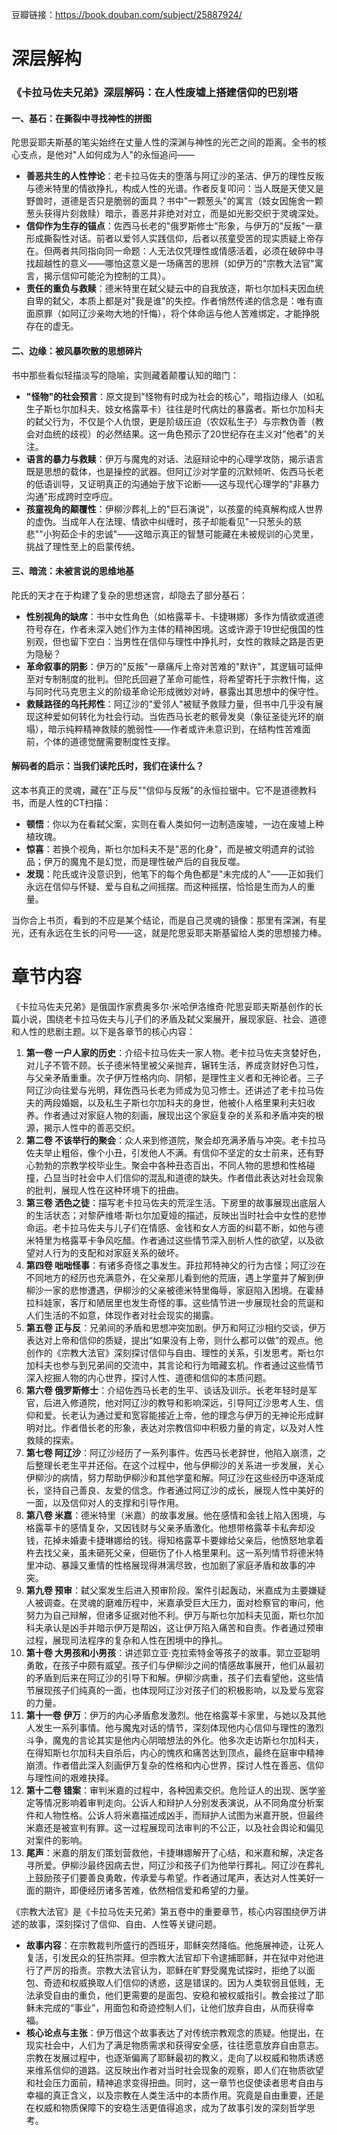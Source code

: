 豆瓣链接：https://book.douban.com/subject/25887924/

# 深层解构

### 《卡拉马佐夫兄弟》深层解码：在人性废墟上搭建信仰的巴别塔


#### **一、基石：在撕裂中寻找神性的拼图**  
陀思妥耶夫斯基的笔尖始终在丈量人性的深渊与神性的光芒之间的距离。全书的核心支点，是他对"人如何成为人"的永恒追问——  
- **善恶共生的人性悖论**：老卡拉马佐夫的堕落与阿辽沙的圣洁、伊万的理性反叛与德米特里的情欲挣扎，构成人性的光谱。作者反复叩问：当人既是天使又是野兽时，道德是否只是脆弱的面具？书中"一颗葱头"的寓言（妓女因施舍一颗葱头获得片刻救赎）暗示，善恶并非绝对对立，而是如光影交织于灵魂深处。  
- **信仰作为生存的锚点**：佐西马长老的"俄罗斯修士"形象，与伊万的"反叛"一章形成撕裂性对话。前者以爱邻人实践信仰，后者以孩童受苦的现实质疑上帝存在。但两者共同指向同一命题：人无法仅凭理性或情感活着，必须在破碎中寻找超越性的意义——哪怕这意义是一场痛苦的思辨（如伊万的"宗教大法官"寓言，揭示信仰可能沦为控制的工具）。  
- **责任的重负与救赎**：德米特里在弑父疑云中的自我放逐，斯乜尔加科夫因血统自卑的弑父，本质上都是对"我是谁"的失控。作者悄然传递的信念是：唯有直面原罪（如阿辽沙亲吻大地的忏悔），将个体命运与他人苦难绑定，才能挣脱存在的虚无。


#### **二、边缘：被风暴吹散的思想碎片**  
书中那些看似轻描淡写的隐喻，实则藏着颠覆认知的暗门：  
- **"怪物"的社会预言**：原文提到"怪物有时成为社会的核心"，暗指边缘人（如私生子斯乜尔加科夫、妓女格露莘卡）往往是时代病灶的暴露者。斯乜尔加科夫的弑父行为，不仅是个人仇恨，更是阶级压迫（农奴私生子）与宗教伪善（教会对血统的歧视）的必然结果。这一角色预示了20世纪存在主义对"他者"的关注。  
- **语言的暴力与救赎**：伊万与魔鬼的对话、法庭辩论中的心理学攻防，揭示语言既是思想的载体，也是操控的武器。但阿辽沙对学童的沉默倾听、佐西马长老的低语训导，又证明真正的沟通始于放下论断——这与现代心理学的"非暴力沟通"形成跨时空呼应。  
- **孩童视角的颠覆性**：伊柳沙葬礼上的"巨石演说"，以孩童的纯真解构成人世界的虚伪。当成年人在法理、情欲中纠缠时，孩子却能看见"一只葱头的慈悲""小狗茹企卡的忠诚"——这暗示真正的智慧可能藏在未被规训的心灵里，挑战了理性至上的启蒙传统。


#### **三、暗流：未被言说的思维地基**  
陀氏的天才在于构建了复杂的思想迷宫，却隐去了部分基石：  
- **性别视角的缺席**：书中女性角色（如格露莘卡、卡捷琳娜）多作为情欲或道德符号存在，作者未深入她们作为主体的精神困境。这或许源于19世纪俄国的性别观，但也留下空白：当男性在信仰与理性中挣扎时，女性的救赎之路是否更为隐秘？  
- **革命叙事的阴影**：伊万的"反叛"一章痛斥上帝对苦难的"默许"，其逻辑可延伸至对专制制度的批判。但陀氏回避了革命可能性，将希望寄托于宗教忏悔，这与同时代马克思主义的阶级革命论形成微妙对峙，暴露出其思想中的保守性。  
- **救赎路径的乌托邦性**：阿辽沙的"爱邻人"被赋予救赎力量，但书中几乎没有展现这种爱如何转化为社会行动。当佐西马长老的骸骨发臭（象征圣徒光环的崩塌），暗示纯粹精神救赎的脆弱性——作者或许未意识到，在结构性苦难面前，个体的道德觉醒需要制度性支撑。


#### **解码者的启示：当我们读陀氏时，我们在读什么？**  
这本书真正的灵魂，藏在"正与反""信仰与反叛"的永恒拉锯中。它不是道德教科书，而是人性的CT扫描：  
- **顿悟**：你以为在看弑父案，实则在看人类如何一边制造废墟，一边在废墟上种植玫瑰。  
- **惊喜**：若换个视角，斯乜尔加科夫不是"恶的化身"，而是被文明遗弃的试验品；伊万的魔鬼不是幻觉，而是理性破产后的自我反噬。  
- **发现**：陀氏或许没意识到，他笔下的每个角色都是"未完成的人"——正如我们永远在信仰与怀疑、爱与自私之间摇摆。而这种摇摆，恰恰是生而为人的重量。  

当你合上书页，看到的不应是某个结论，而是自己灵魂的镜像：那里有深渊，有星光，还有永远在生长的问号——这，就是陀思妥耶夫斯基留给人类的思想接力棒。

# 章节内容
《卡拉马佐夫兄弟》是俄国作家费奥多尔·米哈伊洛维奇·陀思妥耶夫斯基创作的长篇小说，围绕老卡拉马佐夫与儿子们的矛盾及弑父案展开，展现家庭、社会、道德和人性的悲剧主题。以下是各章节的核心内容：
1. **第一卷 一户人家的历史**：介绍卡拉马佐夫一家人物。老卡拉马佐夫贪婪好色，对儿子不管不顾。长子德米特里被父亲抛弃，辗转生活，养成贪财好色习性，与父亲矛盾重重。次子伊万性格内向、阴郁，是理性主义者和无神论者。三子阿辽沙向往爱与光明，拜佐西马长老为师成为见习修士。还讲述了老卡拉马佐夫的两段婚姻，以及私生子斯乜尔加科夫的身世，他被仆人格里果利夫妇收养。作者通过对家庭人物的刻画，展现出这个家庭复杂的关系和矛盾冲突的根源，揭示人性中的善恶交织。
2. **第二卷 不该举行的聚会**：众人来到修道院，聚会却充满矛盾与冲突。老卡拉马佐夫举止粗俗，像个小丑，引发他人不满。有信仰不坚定的女士前来，还有野心勃勃的宗教学校毕业生。聚会中各种丑态百出，不同人物的思想和性格碰撞，凸显当时社会中人们信仰的混乱和道德的缺失。作者借此表达对社会现象的批判，展现人性在这种环境下的扭曲。
3. **第三卷 洒色之徒**：描写老卡拉马佐夫的荒淫生活。下房里的故事展现出底层人的生活状态；对黎萨维塔·斯乜尔加夏娅的描述，反映出当时社会中女性的悲惨命运。老卡拉马佐夫与儿子们在情感、金钱和女人方面的纠葛不断，如他与德米特里为格露莘卡争风吃醋。作者通过这些情节深入剖析人性的欲望，以及欲望对人行为的支配和对家庭关系的破坏。
4. **第四卷 咄咄怪事**：有诸多奇怪之事发生。菲拉邦特神父的行为古怪；阿辽沙在不同地方的经历也充满意外，在父亲那儿看到他的荒唐，遇上学童并了解到伊柳沙一家的悲惨遭遇，伊柳沙的父亲被德米特里侮辱，家庭陷入困境。在霍赫拉科娃家，客厅和陋居里也发生奇怪的事。这些情节进一步展现社会的荒诞和人们生活的不如意，体现作者对社会现实的揭露。
5. **第五卷 正与反**：兄弟间的矛盾和思想冲突加剧。伊万和阿辽沙相约交谈，伊万表达对上帝和信仰的质疑，提出“如果没有上帝，则什么都可以做”的观点。他创作的《宗教大法官》深刻探讨信仰与自由、理性的关系，引发思考。斯乜尔加科夫也参与到兄弟间的交流中，其言论和行为暗藏玄机。作者通过这些情节深入挖掘人物的内心世界，探讨人性、道德和信仰的本质问题。
6. **第六卷 俄罗斯修士**：介绍佐西马长老的生平、谈话及训示。长老年轻时是军官，后进入修道院，他对阿辽沙的教导和影响深远，引导阿辽沙思考人生、信仰和爱。长老认为通过爱和宽容能接近上帝，他的理念与伊万的无神论形成鲜明对比。作者借长老的形象，表达对宗教信仰中积极力量的肯定，以及对人性救赎的探索。
7. **第七卷 阿辽沙**：阿辽沙经历了一系列事件。佐西马长老辞世，他陷入崩溃，之后整理长老生平并还俗。在这个过程中，他与伊柳沙的关系进一步发展，关心伊柳沙的病情，努力帮助伊柳沙和其他学童和解。阿辽沙在这些经历中逐渐成长，坚持自己善良、友爱的信念。作者通过阿辽沙的成长，展现人性中美好的一面，以及信仰对人的支撑和引导作用。
8. **第八卷 米嘉**：德米特里（米嘉）的故事发展。他在感情和金钱上陷入困境，与格露莘卡的感情复杂，又因钱财与父亲矛盾激化。他想带格露莘卡私奔却没钱，花掉未婚妻卡捷琳娜给的钱。得知格露莘卡要嫁给父亲后，他愤怒地拿着杵去找父亲，虽未砸死父亲，但砸伤了仆人格里果利。这一系列情节将德米特里冲动、暴躁又重情的性格展现得淋漓尽致，也加剧了家庭矛盾和故事的冲突。
9. **第九卷 预审**：弑父案发生后进入预审阶段。案件引起轰动，米嘉成为主要嫌疑人被调查。在灵魂的磨难历程中，米嘉承受巨大压力，面对检察官的审问，他努力为自己辩解，但诸多证据对他不利。伊万与斯乜尔加科夫见面，斯乜尔加科夫承认是凶手并暗示伊万是帮凶，这让伊万陷入痛苦和自责。作者通过预审过程，展现司法程序的复杂和人性在困境中的挣扎。
10. **第十卷 大男孩和小男孩**：讲述郭立亚·克拉索特金等孩子的故事。郭立亚聪明勇敢，在孩子中颇有威望。孩子们与伊柳沙之间的情感故事展开，他们从最初的矛盾到后来在阿辽沙的引导下和解。伊柳沙病重，孩子们去看望他，这些情节展现孩子们纯真的一面，也体现阿辽沙对孩子们的积极影响，以及爱与宽容的力量。
11. **第十一卷 伊万**：伊万的内心矛盾愈发激烈。他在格露莘卡家里，与她以及其他人发生一系列事情。他与魔鬼对话的情节，深刻体现他内心信仰与理性的激烈斗争，魔鬼的言论其实是他内心阴暗想法的外化。他多次走访斯乜尔加科夫，在得知斯乜尔加科夫自杀后，内心的愧疚和痛苦达到顶点，最终在庭审中精神崩溃。作者借此深入刻画伊万复杂的性格和内心世界，探讨人性在善恶、信仰与理性间的艰难抉择。
12. **第十二卷 错案**：审判米嘉的过程中，各种因素交织。危险证人的出现、医学鉴定等情况影响着审判走向。公诉人和辩护人分别发表演说，从不同角度分析案件和人物性格。公诉人将米嘉描述成凶手，而辩护人试图为米嘉开脱，但最终米嘉还是被宣判有罪。这一过程展现司法审判的不公正，以及社会舆论和偏见对案件的影响。
13. **尾声**：米嘉的朋友们策划营救他，卡捷琳娜解开了心结，和米嘉和解，决定各寻所爱。伊柳沙最终因病去世，阿辽沙和孩子们为他举行葬礼。阿辽沙在葬礼上鼓励孩子们要善良勇敢，传承爱与希望。作者通过尾声，表达对人性美好一面的期许，即便经历诸多苦难，依然相信爱和希望的力量。 



《宗教大法官》是《卡拉马佐夫兄弟》第五卷中的重要章节，核心内容围绕伊万讲述的故事，深刻探讨了信仰、自由、人性等关键问题。
- **故事内容**：在宗教裁判所盛行的西班牙，耶稣突然降临。他施展神迹，让死人复活，引发民众的狂热崇拜。但宗教大法官却下令逮捕耶稣，并在狱中对他进行了严厉的指责。宗教大法官认为，耶稣在旷野受魔鬼试探时，拒绝了以面包、奇迹和权威换取人们信仰的诱惑，这是错误的。因为人类软弱且低贱，无法承受自由的重负，他们更需要的是面包、安稳和被权威指引。教会接过了耶稣未完成的“事业”，用面包和奇迹控制人们，让他们放弃自由，从而获得幸福。
- **核心论点与主张**：伊万借这个故事表达了对传统宗教观念的质疑。他提出，在现实社会中，人们为了满足物质需求和获得安全感，往往愿意放弃自由意志。宗教在发展过程中，也逐渐偏离了耶稣最初的教义，走向了以权威和物质诱惑来维系信仰的道路。这反映出作者对当时社会现象的观察，即人们在物质欲望和社会压力面前，精神追求变得扭曲。同时，这一章节也促使读者思考自由与幸福的真正含义，以及宗教在人类生活中的本质作用。究竟是自由重要，还是在权威和物质保障下的安稳生活更值得追求，成为了故事引发的深刻哲学思考。 